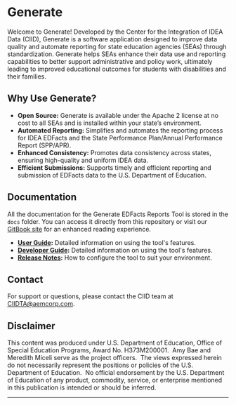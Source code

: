 # Generate

Welcome to Generate! Developed by the Center for the Integration of IDEA Data (CIID), Generate is a software application designed to improve data quality and automate reporting for state education agencies (SEAs) through standardization. Generate helps SEAs enhance their data use and reporting capabilities to better support administrative and policy work, ultimately leading to improved educational outcomes for students with disabilities and their families.

## Why Use Generate?

- **Open Source:** Generate is available under the Apache 2 license at no cost to all SEAs and is installed within your state’s environment.
- **Automated Reporting:** Simplifies and automates the reporting process for IDEA EDFacts and the State Performance Plan/Annual Performance Report (SPP/APR).
- **Enhanced Consistency:** Promotes data consistency across states, ensuring high-quality and uniform IDEA data.
- **Efficient Submissions:** Supports timely and efficient reporting and submission of EDFacts data to the U.S. Department of Education.

## Documentation

All the documentation for the Generate EDFacts Reports Tool is stored in the `docs` folder. You can access it directly from this repository or visit our [GitBook site](https://center-for-the-integration-of-id.gitbook.io/generate-documentation) for an enhanced reading experience. 

- **[User Guide](docs/User_Guide.md):** Detailed information on using the tool's features.
- **[Developer Guide](docs/Developer_Guide.md):** Detailed information on using the tool's features.
- **[Release Notes](docs/Release_Notes.md):** How to configure the tool to suit your environment.

## Contact

For support or questions, please contact the CIID team at [CIIDTA@aemcorp.com](mailto:CIIDTA@aemcorp.com).

## Disclaimer
This content was produced under U.S. Department of Education, Office of Special Education Programs, Award No. H373M200001.  Amy Bae and Meredith Miceli serve as the project officers.  The views expressed herein do not necessarily represent the positions or policies of the U.S. Department of Education.  No official endorsement by the U.S. Department of Education of any product, commodity, service, or enterprise mentioned in this publication is intended or should be inferred.


---


